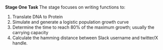 **Stage One Task**
The stage focuses on writing functions to:

1. Translate DNA to Protein
2. Simulate and generate a logistic population growth curve
3. Determine the time to reach 80% of the maximum growth; usually the carrying capacity
4. Calculate the hamming distance between Slack username and twitter/X handle.

